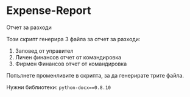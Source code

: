 # Expense-Report
Отчет за разходи

Този скрипт генерира 3 файла за отчет за разходи:
1. Заповед от управител
2. Личен финансов отчет от командировка
3. Фирмен Финансов отчет от командировка

Попълнете променливите в скрипта, за да генерирате трите файла.

Нужни библиотеки:
`python-docx==0.8.10`
